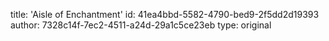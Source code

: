 title: 'Aisle of Enchantment'
id: 41ea4bbd-5582-4790-bed9-2f5dd2d19393
author: 7328c14f-7ec2-4511-a24d-29a1c5ce23eb
type: original
